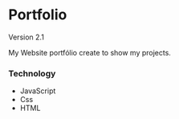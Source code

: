 # Portfolio

Version 2.1

My Website portfólio create to show my projects.

### Technology
- JavaScript
- Css
- HTML
